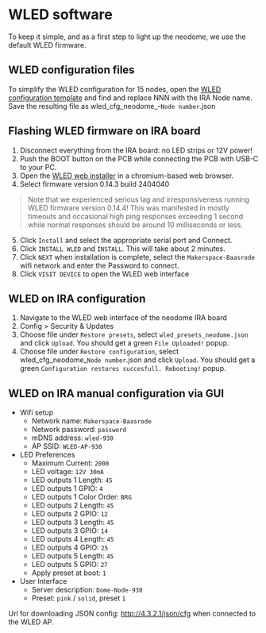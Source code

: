 # WLED software

To keep it simple, and as a first step to light up the neodome, we use the default WLED firmware.

## WLED configuration files

To simplify the WLED configuration for 15 nodes, open the [WLED configuration template](wled_cfg_neodome_NNN.json) and find and replace NNN with the IRA Node name. Save the resulting file as wled_cfg_neodome_-`Node number`.json

## Flashing WLED firmware on IRA board

1.  Disconnect everything from the IRA board: no LED strips or 12V power!
2.  Push the BOOT button on the PCB while connecting the PCB with USB-C to your PC.
3.  Open the [WLED web installer](https://install.wled.me) in a chromium-based web browser.
4.  Select firmware version 0.14.3 build 2404040
> Note that we experienced serious lag and irresponsiveness running WLED firmware version 0.14.4! This was manifested in mostly timeouts and occasional high ping responses exceeding 1 second while normal responses should be around 10 milliseconds or less. 
5.  Click `Install` and select the appropriate serial port and Connect.
6.  Click `INSTALL WLED` and `INSTALL`. This will take about 2 minutes.
7.  Click `NEXT` when installation is complete, select the `Makerspace-Baasrode` wifi network and enter the Password to connect.
8.  Click `VISIT DEVICE` to open the WLED web interface

## WLED on IRA configuration

1.  Navigate to the WLED web interface of the neodome IRA board
2.  Config > Security & Updates
3.  Choose file under `Restore presets`, select `wled_presets_neodome.json` and click `Upload`. You should get a green `File Uploaded!` popup.
4.  Choose file under `Restore configuration`, select wled_cfg_neodome_`Node number`.json and click `Upload`. You should get a green `Configuration restores succesfull. Rebooting!` popup.

## WLED on IRA manual configuration via GUI
        
- Wifi setup
  - Network name: `Makerspace-Baasrode`
  - Network password: `password`
  - mDNS address: `wled-930`
  - AP SSID: `WLED-AP-930`
- LED Preferences
  - Maximum Current: `2000`
  - LED voltage: `12V 30mA`
  - LED outputs 1 Length: `45`
  - LED outputs 1 GPIO: `4`
  - LED outputs 1 Color Order: `BRG`
  - LED outputs 2 Length: `45`
  - LED outputs 2 GPIO: `12`
  - LED outputs 3 Length: `45`
  - LED outputs 3 GPIO: `14`
  - LED outputs 4 Length: `45`
  - LED outputs 4 GPIO: `25`
  - LED outputs 5 Length: `45`
  - LED outputs 5 GPIO: `27`
  - Apply preset at boot: `1`
 - User Interface
   - Server description: `Dome-Node-930`
   - Preset: `pink` / `solid`, preset `1`
        
Url for downloading JSON config: http://4.3.2.1/json/cfg when connected to the WLED AP.

